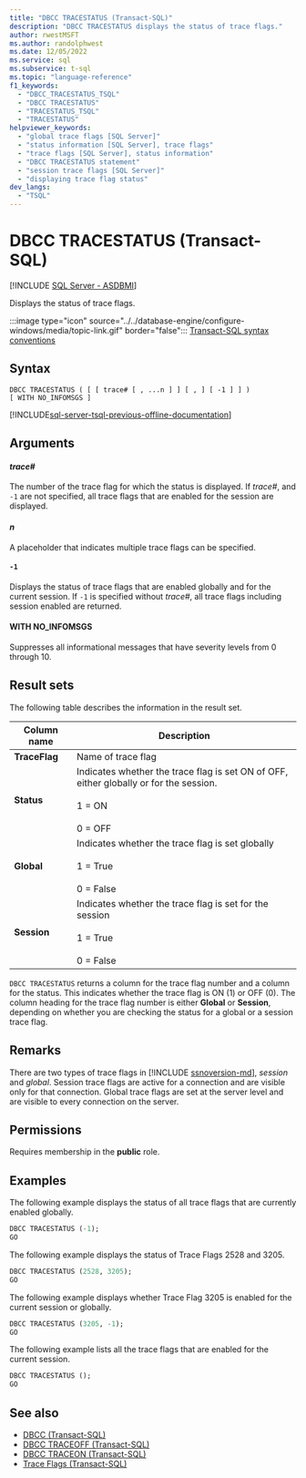 ```yaml
---
title: "DBCC TRACESTATUS (Transact-SQL)"
description: "DBCC TRACESTATUS displays the status of trace flags."
author: rwestMSFT
ms.author: randolphwest
ms.date: 12/05/2022
ms.service: sql
ms.subservice: t-sql
ms.topic: "language-reference"
f1_keywords:
  - "DBCC_TRACESTATUS_TSQL"
  - "DBCC TRACESTATUS"
  - "TRACESTATUS_TSQL"
  - "TRACESTATUS"
helpviewer_keywords:
  - "global trace flags [SQL Server]"
  - "status information [SQL Server], trace flags"
  - "trace flags [SQL Server], status information"
  - "DBCC TRACESTATUS statement"
  - "session trace flags [SQL Server]"
  - "displaying trace flag status"
dev_langs:
  - "TSQL"
---
```

# DBCC TRACESTATUS (Transact-SQL)

[!INCLUDE [SQL Server - ASDBMI](../../includes/applies-to-version/sql-asdbmi.md)]

Displays the status of trace flags.

:::image type="icon" source="../../database-engine/configure-windows/media/topic-link.gif" border="false"::: [Transact-SQL syntax conventions](../../t-sql/language-elements/transact-sql-syntax-conventions-transact-sql.md)

## Syntax

```syntaxsql
DBCC TRACESTATUS ( [ [ trace# [ , ...n ] ] [ , ] [ -1 ] ] )
[ WITH NO_INFOMSGS ]
```

[!INCLUDE[sql-server-tsql-previous-offline-documentation](../../includes/sql-server-tsql-previous-offline-documentation.md)]

## Arguments

#### *trace#*

The number of the trace flag for which the status is displayed. If *trace#*, and `-1` are not specified, all trace flags that are enabled for the session are displayed.

#### *n*

A placeholder that indicates multiple trace flags can be specified.

#### `-1`

Displays the status of trace flags that are enabled globally and for the current session.  If `-1` is specified without *trace#*, all trace flags including session enabled are returned.

#### WITH NO_INFOMSGS

Suppresses all informational messages that have severity levels from 0 through 10.

## Result sets

The following table describes the information in the result set.

| Column name | Description |
| --- | --- |
| **TraceFlag** | Name of trace flag |
| **Status** | Indicates whether the trace flag is set ON of OFF, either globally or for the session.<br /><br />1 = ON<br /><br />0 = OFF |
| **Global** | Indicates whether the trace flag is set globally<br /><br />1 = True<br /><br />0 = False |
| **Session** | Indicates whether the trace flag is set for the session<br /><br />1 = True<br /><br />0 = False |

`DBCC TRACESTATUS` returns a column for the trace flag number and a column for the status. This indicates whether the trace flag is ON (1) or OFF (0). The column heading for the trace flag number is either **Global** or **Session**, depending on whether you are checking the status for a global or a session trace flag.

## Remarks

There are two types of trace flags in [!INCLUDE [ssnoversion-md](../../includes/ssnoversion-md.md)], *session* and *global*. Session trace flags are active for a connection and are visible only for that connection. Global trace flags are set at the server level and are visible to every connection on the server.

## Permissions

Requires membership in the **public** role.

## Examples

The following example displays the status of all trace flags that are currently enabled globally.

```sql
DBCC TRACESTATUS (-1);
GO
```

The following example displays the status of Trace Flags 2528 and 3205.

```sql
DBCC TRACESTATUS (2528, 3205);
GO
```

The following example displays whether Trace Flag 3205 is enabled for the current session or globally.

```sql
DBCC TRACESTATUS (3205, -1);
GO
```

The following example lists all the trace flags that are enabled for the current session.

```sql
DBCC TRACESTATUS ();
GO
```

## See also

- [DBCC (Transact-SQL)](../../t-sql/database-console-commands/dbcc-transact-sql.md)
- [DBCC TRACEOFF (Transact-SQL)](../../t-sql/database-console-commands/dbcc-traceoff-transact-sql.md)
- [DBCC TRACEON (Transact-SQL)](../../t-sql/database-console-commands/dbcc-traceon-transact-sql.md)
- [Trace Flags (Transact-SQL)](../../t-sql/database-console-commands/dbcc-traceon-trace-flags-transact-sql.md)
